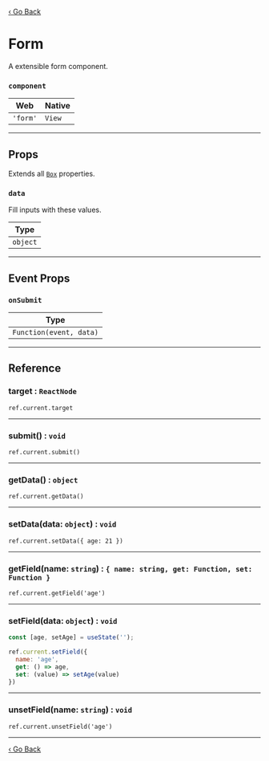 [‹ Go Back](README.md)

# Form
A extensible form component.

### `component`

| Web      | Native  |
|----------|---------|
| `'form'` | `View`  |

---

## Props
Extends all [`Box`](Box.md) properties.

### `data`

Fill inputs with these values.

| Type     |
|----------|
| `object` |

---

## Event Props

### `onSubmit`

| Type                    |
|-------------------------|
| `Function(event, data)` |

---

## Reference

### target : `ReactNode`
`ref.current.target`

---

### submit() : `void`
`ref.current.submit()`

---

### getData() : `object`
`ref.current.getData()`

---

### setData(data: `object`) : `void`
`ref.current.setData({ age: 21 })`

---

### getField(name: `string`) : `{ name: string, get: Function, set: Function }`
`ref.current.getField('age')`

---

### setField(data: `object`) : `void`
```jsx
const [age, setAge] = useState('');

ref.current.setField({
  name: 'age',
  get: () => age,
  set: (value) => setAge(value)
})
```

---

### unsetField(name: `string`) : `void`
`ref.current.unsetField('age')`

---

[‹ Go Back](README.md)
